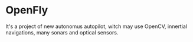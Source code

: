 # OpenFly

It's a project of new autonomus autopilot, witch may use OpenCV, innertial navigations, many sonars and optical sensors.
